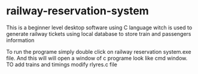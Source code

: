 # railway-reservation-system
This is a beginner level desktop software using C language witch is used to generate railway tickets using local database to store train and passengers information


To run the programe simply double click on railway reservation system.exe file.
And this will will open a window of c programe look like cmd window.
TO add trains and timings modify rlyres.c file 
